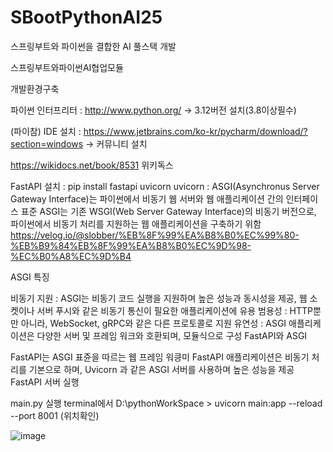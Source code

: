 # SBootPythonAI25
스프링부트와 파이썬을 결합한 AI 풀스택 개발

스프링부트와파이썬AI협업모듈

개발환경구축

파이썬 인터프리터 : http://www.python.org/ -> 3.12버전 설치(3.8이상필수)

(파이참) IDE 설치 : https://www.jetbrains.com/ko-kr/pycharm/download/?section=windows -> 커뮤니티 설치

https://wikidocs.net/book/8531 위키독스

FastAPI 설치 : pip install fastapi uvicorn uvicorn : ASGI(Asynchronus Server Gateway Interface)는 파이썬에서 비동기 웹 서버와 웹 애플리케이션 간의 인터페이스 
표준 ASGI는 기존 WSGI(Web Server Gateway Interface)의 비동기 버전으로, 파이썬에서 비동기 처리를 지원하는 웹 애플리케이션을 구축하기 위함 https://velog.io/@slobber/%EB%8F%99%EA%B8%B0%EC%99%80-%EB%B9%84%EB%8F%99%EA%B8%B0%EC%9D%98-%EC%B0%A8%EC%9D%B4

ASGI 특징

비동기 지원 : ASGI는 비동기 코드 실행을 지원하며 높은 성능과 동시성을 제공, 웹 소켓이나 서버 푸시와 같은 비동기 통신이 필요한 애플리케이션에 유용 범용성 : HTTP뿐만 아니라, WebSocket, gRPC와 같은 다른 프로토콜로 지원 유연성 : ASGI 애플리케이션은 다양한 서버 및 프레임 워크와 호환되며, 모듈식으로 구성 FastAPI와 ASGI

FastAPI는 ASGI 표쥰을 따르는 웹 프레임 워킁미 FastAPI 애플리케이션은 비동기 처리를 기본으로 하며, Uvicorn 과 같은 ASGI 서버를 사용하며 높은 성능을 제공 FastAPI 서버 실행

main.py 실행 terminal에서 D:\pythonWorkSpace > uvicorn main:app --reload --port 8001 (위치확인)

![image](https://github.com/user-attachments/assets/d3ebb974-87f4-4da8-8ccd-2d8b497c96a5)
